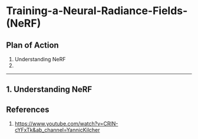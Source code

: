 # Training-a-Neural-Radiance-Fields-(NeRF)


## Plan of Action
1. Understanding NeRF
2. 


---------------

## 1. Understanding NeRF






## References
1. https://www.youtube.com/watch?v=CRlN-cYFxTk&ab_channel=YannicKilcher
